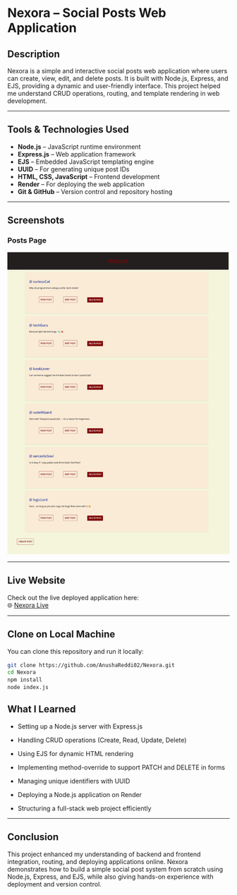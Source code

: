 # Nexora – Social Posts Web Application


## Description
Nexora is a simple and interactive social posts web application where users can create, view, edit, and delete posts. It is built with Node.js, Express, and EJS, providing a dynamic and user-friendly interface. This project helped me understand CRUD operations, routing, and template rendering in web development.

---

## Tools & Technologies Used
- **Node.js** – JavaScript runtime environment
- **Express.js** – Web application framework
- **EJS** – Embedded JavaScript templating engine
- **UUID** – For generating unique post IDs
- **HTML, CSS, JavaScript** – Frontend development
- **Render** – For deploying the web application
- **Git & GitHub** – Version control and repository hosting

---

## Screenshots

### Posts Page
![Posts Page Screenshot](nexora-971t.onrender.com_posts.png)

---

## Live Website
Check out the live deployed application here:  
🌐 [Nexora Live](https://nexora-971t.onrender.com/posts)

---

## Clone on Local Machine
You can clone this repository and run it locally:

```bash
git clone https://github.com/AnushaReddi02/Nexora.git
cd Nexora
npm install
node index.js
```
## What I Learned

- Setting up a Node.js server with Express.js

- Handling CRUD operations (Create, Read, Update, Delete)

- Using EJS for dynamic HTML rendering

- Implementing method-override to support PATCH and DELETE in forms

- Managing unique identifiers with UUID

- Deploying a Node.js application on Render

- Structuring a full-stack web project efficiently

---

## Conclusion

This project enhanced my understanding of backend and frontend integration, routing, and deploying applications online. Nexora demonstrates how to build a simple social post system from scratch using Node.js, Express, and EJS, while also giving hands-on experience with deployment and version control.
